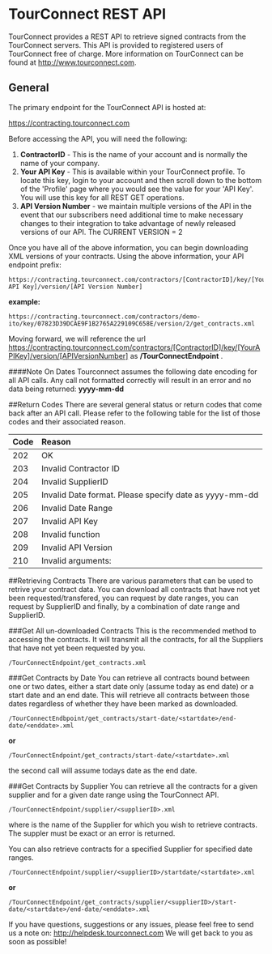 # TourConnect REST API

TourConnect provides a REST API to retrieve signed contracts from the TourConnect servers.  This API is provided to registered users of TourConnect free of charge.  More information on TourConnect can be found at http://www.tourconnect.com.

## General

The primary endpoint for the TourConnect API is hosted at:

https://contracting.tourconnect.com

Before accessing the API, you will need the following:
1.  **ContractorID** -  This is the name of your account and is normally the name of your company.
2.  **Your API Key** -  This is available within your TourConnect profile.  To locate this key, login to your account and then scroll down to the bottom of the 'Profile' page where you would see the value for your 'API Key'. You will use this key for all REST GET operations.
3.  **API Version Number** - we maintain multiple versions of the API in the event that our subscribers need additional time to make necessary changes to their integration to take advantage of newly released versions of our API.  The CURRENT VERSION = 2

Once you have all of the above information, you can begin downloading XML versions of your contracts.  Using the above information, your API endpoint prefix:

```
https://contracting.tourconnect.com/contractors/[ContractorID]/key/[Your API Key]/version/[API Version Number]
```
__example:__
```
https://contracting.tourconnect.com/contractors/demo-ito/key/07823D39DCAE9F1B2765A229109C658E/version/2/get_contracts.xml
```

Moving forward, we will reference the url https://contracting.tourconnect.com/contractors/[ContractorID]/key/[YourAPIKey]/version/[APIVersionNumber] as __/TourConnectEndpoint__ .

####Note On Dates
Tourconnect assumes the following date encoding for all API calls.  Any call not formatted correctly will result in an error and no data being returned:
__yyyy-mm-dd__

##Return Codes
There are several general status or return codes that come back after an API call.  Please refer to the following table for the list of those codes and their associated reason.


| Code        | Reason |
| ------------- | :------------- |
| 202 | OK
| 203 | Invalid Contractor ID
| 204 | Invalid SupplierID
| 205 | Invalid Date format. Please specify date as yyyy-mm-dd
| 206 | Invalid Date Range
| 207 | Invalid API Key
| 208 | Invalid function
| 209 | Invalid API Version
| 210 | Invalid arguments: <list of invalid arguments> 

##Retrieving Contracts
There are various parameters that can be used to retrive your contract data.  You can download all contracts that have not yet been requested/transfered, you can request by date ranges, you can request by SupplierID and finally, by a combination of date range and SupplierID.

###Get All un-downloaded Contracts
This is the recommended method to accessing the contracts.  It will transmit all the contracts, for all the Suppliers that have not yet been requested by you.  

```
/TourConnectEndpoint/get_contracts.xml
```

###Get Contracts by Date
You can retrieve all contracts bound between one or two dates, either a start date only (assume today as end date) or a start date and an end date.  This will retrieve all contracts between those dates regardless of whether they have been marked as downloaded.

```
/TourConnectEndbpoint/get_contracts/start-date/<startdate>/end-date/<enddate>.xml
```
__or__
```
/TourConnectEndpoint/get_contracts/start-date/<startdate>.xml
```
the second call will assume todays date as the end date.

###Get Contracts by Supplier
You can retrieve all the contracts for a given supplier and for a given date range using the TourConnect API.  

```
/TourConnectEndpoint/supplier/<supplierID>.xml
```
where <supplierID> is the name of the Supplier for which you wish to retrieve contracts.  The suppler must be exact or an error is returned.

You can also retrieve contracts for a specified Supplier for specified date ranges.
```
/TourConnectEndpoint/supplier/<supplierID>/startdate/<startdate>.xml
```
__or__
```
/TourConnectEndpoint/get_contracts/supplier/<supplierID>/start-date/<startdate>/end-date/<enddate>.xml
```

If you have questions, suggestions or any issues, please feel free to send us a note on:
http://helpdesk.tourconnect.com
We will get back to you as soon as possible!
